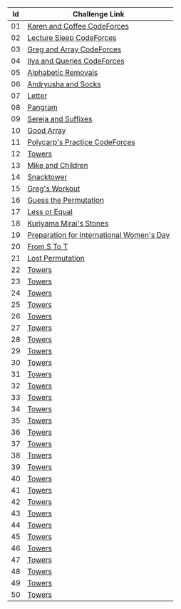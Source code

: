 |Id| Challenge Link |
|--| -----------------|
|01|[Karen and Coffee CodeForces](https://codeforces.com/contest/816/problem/B)|
|02|[Lecture Sleep CodeForces](https://codeforces.com/contest/961/problem/B)|
|03|[Greg and Array CodeForces](https://codeforces.com/problemset/problem/296/C)|
|04|[Ilya and Queries CodeForces](https://codeforces.com/problemset/problem/313/B)|
|05|[Alphabetic Removals](https://codeforces.com/contest/999/problem/C)|
|06|[Andryusha and Socks](https://codeforces.com/contest/780/problem/A)|
|07|[Letter](https://codeforces.com/contest/43/problem/B)|
|08|[Pangram](https://codeforces.com/contest/520/problem/A)|
|09|[Sereja and Suffixes](https://codeforces.com/contest/368/problem/B)|
|10|[Good Array](https://codeforces.com/problemset/problem/1077/C)|
|11|[Polycarp's Practice CodeForces](https://codeforces.com/contest/1006/problem/B)|
|12|[Towers](https://codeforces.com/contest/37/problem/A)|
|13|[Mike and Children](https://codeforces.com/contest/1121/problem/B)|
|14|[Snacktower](https://codeforces.com/problemset/problem/767/A)|
|15|[Greg's Workout](https://codeforces.com/contest/255/problem/A)|
|16|[Guess the Permutation](https://codeforces.com/problemset/problem/618/B)|
|17|[Less or Equal](https://codeforces.com/contest/977/problem/C)|
|18|[Kuriyama Mirai's Stones](https://codeforces.com/contest/433/problem/B)|
|19|[Preparation for International Women's Day](https://codeforces.com/contest/1133/problem/B)|
|20|[From S To T](https://codeforces.com/contest/1194/problem/C)|
|21|[Lost Permutation](https://codeforces.com/contest/1759/problem/B)|
|22|[Towers](https://codeforces.com/contest/37/problem/A)|
|23|[Towers](https://codeforces.com/contest/37/problem/A)|
|24|[Towers](https://codeforces.com/contest/37/problem/A)|
|25|[Towers](https://codeforces.com/contest/37/problem/A)|
|26|[Towers](https://codeforces.com/contest/37/problem/A)|
|27|[Towers](https://codeforces.com/contest/37/problem/A)|
|28|[Towers](https://codeforces.com/contest/37/problem/A)|
|29|[Towers](https://codeforces.com/contest/37/problem/A)|
|30|[Towers](https://codeforces.com/contest/37/problem/A)|
|31|[Towers](https://codeforces.com/contest/37/problem/A)|
|32|[Towers](https://codeforces.com/contest/37/problem/A)|
|33|[Towers](https://codeforces.com/contest/37/problem/A)|
|34|[Towers](https://codeforces.com/contest/37/problem/A)|
|35|[Towers](https://codeforces.com/contest/37/problem/A)|
|36|[Towers](https://codeforces.com/contest/37/problem/A)|
|37|[Towers](https://codeforces.com/contest/37/problem/A)|
|38|[Towers](https://codeforces.com/contest/37/problem/A)|
|39|[Towers](https://codeforces.com/contest/37/problem/A)|
|40|[Towers](https://codeforces.com/contest/37/problem/A)|
|41|[Towers](https://codeforces.com/contest/37/problem/A)|
|42|[Towers](https://codeforces.com/contest/37/problem/A)|
|43|[Towers](https://codeforces.com/contest/37/problem/A)|
|44|[Towers](https://codeforces.com/contest/37/problem/A)|
|45|[Towers](https://codeforces.com/contest/37/problem/A)|
|46|[Towers](https://codeforces.com/contest/37/problem/A)|
|47|[Towers](https://codeforces.com/contest/37/problem/A)|
|48|[Towers](https://codeforces.com/contest/37/problem/A)|
|49|[Towers](https://codeforces.com/contest/37/problem/A)|
|50|[Towers](https://codeforces.com/contest/37/problem/A)|
